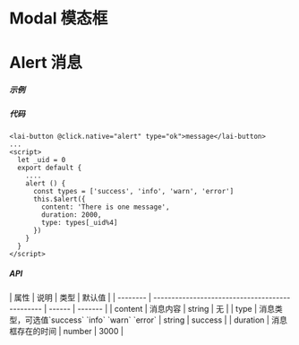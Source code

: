 # Modal 模态框

# Alert 消息

##### 示例
<box>
<modal-demo></modal-demo>
</box>

##### 代码
```vue
<lai-button @click.native="alert" type="ok">message</lai-button>
...
<script>
  let _uid = 0
  export default {
    ....
    alert () {
      const types = ['success', 'info', 'warn', 'error']
      this.$alert({
        content: 'There is one message',
        duration: 2000,
        type: types[_uid%4]
      })
    }
  }
</script>
```

##### API
<box>
<mk>
| 属性     | 说明                                            | 类型   | 默认值  |
| -------- | ----------------------------------------------- | ------ | ------- |
| content  | 消息内容                                        | string | 无      |
| type     | 消息类型，可选值`success` `info` `warn` `error` | string | success |
| duration | 消息框存在的时间                                | number | 3000    |
</mk>
</box>